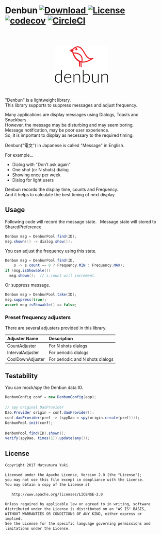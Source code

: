 # Denbun  [![Download](https://api.bintray.com/packages/yuki312/maven/denbun/images/download.svg) ](https://bintray.com/yuki312/maven/denbun/_latestVersion) [![License](https://img.shields.io/badge/License-Apache%202.0-blue.svg)](https://opensource.org/licenses/Apache-2.0) [![codecov](https://codecov.io/gh/YukiMatsumura/denbun/branch/master/graph/badge.svg)](https://codecov.io/gh/YukiMatsumura/denbun) [![CircleCI](https://circleci.com/gh/YukiMatsumura/denbun.svg?style=shield)](https://circleci.com/gh/YukiMatsumura/denbun)

<br />
<br />

<p align="center">
<img src="https://github.com/YukiMatsumura/denbun/blob/master/art/logo.png?raw=true" width="176" height="120" alt="denbun" />
</p>

<br />

"Denbun" is a lightweight library.  
This library supports to suppress messages and adjust frequency.  

Many applications are display messages using Dialogs, Toasts and Snackbars.  
However, the message may be disturbing and may seem boring.  
Message notification, may be poor user experience.  
So, it is important to display as necessary to the required timing.  

Denbun("電文") in Japanese is called "Message" in English.  

For example...

 - Dialog with "Don't ask again"
 - One shot (or N shots) dialog
 - Showing once per week
 - Dialog for light users

Denbun records the display time, counts and Frequency.  
And it helps to calculate the best timing of next display.  


## Usage

Following code will record the message state.  
Message state will stored to SharedPreference.  

```java
Denbun msg = DenbunPool.find(ID);
msg.shown(() -> dialog.show());
```

You can adjust the frequency using this state.  

```java
Denbun msg = DenbunPool.find(ID,
    s -> s.count == 0 ? Frequency.MIN : Frequency.MAX);
if (msg.isShowable())
  msg.shown();  // s.count will increment.
```

Or suppress message.  

```java
Denbun msg = DenbunPool.take(ID);
msg.suppress(true);
assert msg.isShowable() == false;
```


### Preset frequency adjusters

There are several adjusters provided in this library.

Adjuster Name    | Description
:----------------|:-------------
CountAdjuster    | For N shots dialogs
IntervalAdjuster | For periodic dialogs
CoolDownAdjuster | For periodic and N shots dialogs


## Testability

You can mock/spy the Denbun data IO.

```java
DenbunConfig conf = new DenbunConfig(app);

// spy original DaoProvider
Dao.Provider origin = conf.daoProvider();
conf.daoProvider(pref -> (spyDao = spy(origin.create(pref))));
DenbunPool.init(conf);

DenbunPool.find(ID).shown();
verify(spyDao, times(1)).update(any());
```

## License

```
Copyright 2017 Matsumura Yuki.

Licensed under the Apache License, Version 2.0 (the "License");
you may not use this file except in compliance with the License.
You may obtain a copy of the License at

   http://www.apache.org/licenses/LICENSE-2.0

Unless required by applicable law or agreed to in writing, software
distributed under the License is distributed on an "AS IS" BASIS,
WITHOUT WARRANTIES OR CONDITIONS OF ANY KIND, either express or implied.
See the License for the specific language governing permissions and
limitations under the License.
```
